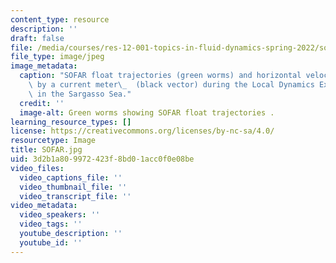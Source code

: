 ```yaml
---
content_type: resource
description: ''
draft: false
file: /media/courses/res-12-001-topics-in-fluid-dynamics-spring-2022/sofar.jpg
file_type: image/jpeg
image_metadata:
  caption: "SOFAR float trajectories (green worms) and horizontal velocity measured\
    \ by a current meter\_  (black vector) during the Local Dynamics Experiment conducted\
    \ in the Sargasso Sea."
  credit: ''
  image-alt: Green worms showing SOFAR float trajectories .
learning_resource_types: []
license: https://creativecommons.org/licenses/by-nc-sa/4.0/
resourcetype: Image
title: SOFAR.jpg
uid: 3d2b1a80-9972-423f-8bd0-1acc0f0e08be
video_files:
  video_captions_file: ''
  video_thumbnail_file: ''
  video_transcript_file: ''
video_metadata:
  video_speakers: ''
  video_tags: ''
  youtube_description: ''
  youtube_id: ''
---
```

